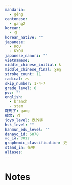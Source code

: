 ```yaml
---
mandarin:
  - gěng
cantonese:
  - gang2
korean:
  - 경
korean_native: ""
japanese:
  - KOU
  - KYOU
japanese_nanori: ""
vietnamese:
middle_chinese_initial: k
middle_chinese_final: ɣæŋ
stroke_count: 11
radical: 木
skip_number: 1-4-7
grade_level: 6
pos: ""
english:
  - branch
  - stem
羅馬字: gang
韓文: 강
joyo_level: 表外字
hsk_level: ""
hanmun_edu_level: ""
danayo_id: 6078
mc_id: 3033
graphemic_classification: 更
stand_in: 花梗
aliases:
---
```


# Notes

